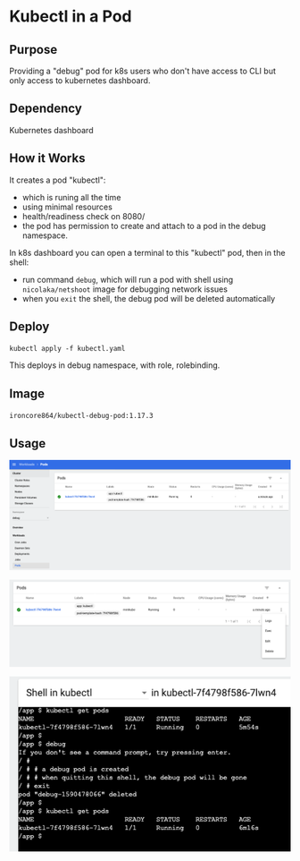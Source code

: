# Kubectl in a Pod

## Purpose

Providing a "debug" pod for k8s users who don't have access to CLI but only access to kubernetes dashboard.

## Dependency

Kubernetes dashboard

## How it Works

It creates a pod "kubectl":

- which is runing all the time
- using minimal resources
- health/readiness check on 8080/
- the pod has permission to create and attach to a pod in the debug namespace.

In k8s dashboard you can open a terminal to this "kubectl" pod, then in the shell:

- run command `debug`, which will run a pod with shell using `nicolaka/netshoot` image for debugging network issues
- when you `exit` the shell, the debug pod will be deleted automatically

## Deploy

`kubectl apply -f kubectl.yaml`

This deploys in debug namespace, with role, rolebinding.

## Image

`ironcore864/kubectl-debug-pod:1.17.3`

## Usage

![](./img/1.png)

![](./img/2.png)

![](./img/3.png)

